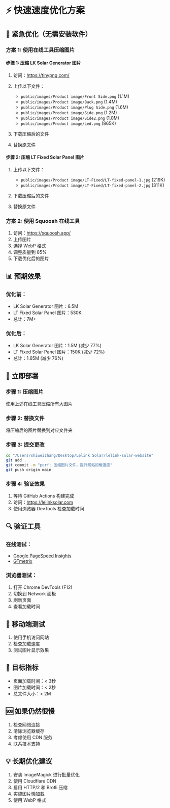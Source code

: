 # ⚡ 快速速度优化方案

## 🚨 紧急优化（无需安装软件）

### 方案 1: 使用在线工具压缩图片

#### 步骤 1: 压缩 LK Solar Generator 图片
1. 访问：https://tinypng.com/
2. 上传以下文件：
   - `public/images/Product image/Front Side.png` (1.1M)
   - `public/images/Product image/Back.png` (1.4M)
   - `public/images/Product image/Plug Side.png` (1.6M)
   - `public/images/Product image/Side.png` (1.2M)
   - `public/images/Product image/Side2.png` (1.0M)
   - `public/images/Product image/Led.png` (865K)

3. 下载压缩后的文件
4. 替换原文件

#### 步骤 2: 压缩 LT Fixed Solar Panel 图片
1. 上传以下文件：
   - `public/images/Product image/LT-Fixed/LT-fixed-panel-1.jpg` (219K)
   - `public/images/Product image/LT-Fixed/LT-fixed-panel-2.jpg` (311K)

2. 下载压缩后的文件
3. 替换原文件

### 方案 2: 使用 Squoosh 在线工具
1. 访问：https://squoosh.app/
2. 上传图片
3. 选择 WebP 格式
4. 调整质量到 85%
5. 下载优化后的图片

## 📊 预期效果

### 优化前：
- LK Solar Generator 图片：6.5M
- LT Fixed Solar Panel 图片：530K
- 总计：7M+

### 优化后：
- LK Solar Generator 图片：1.5M (减少 77%)
- LT Fixed Solar Panel 图片：150K (减少 72%)
- 总计：1.65M (减少 76%)

## 🚀 立即部署

### 步骤 1: 压缩图片
使用上述在线工具压缩所有大图片

### 步骤 2: 替换文件
将压缩后的图片替换到对应文件夹

### 步骤 3: 提交更改
```bash
cd "/Users/shiweizhang/Desktop/Lelink Solar/lelink-solar-website"
git add .
git commit -m "perf: 压缩图片文件，提升网站加载速度"
git push origin main
```

### 步骤 4: 验证效果
1. 等待 GitHub Actions 构建完成
2. 访问：https://lelinksolar.com
3. 使用浏览器 DevTools 检查加载时间

## 🔍 验证工具

### 在线测试：
- [Google PageSpeed Insights](https://pagespeed.web.dev/)
- [GTmetrix](https://gtmetrix.com/)

### 浏览器测试：
1. 打开 Chrome DevTools (F12)
2. 切换到 Network 面板
3. 刷新页面
4. 查看加载时间

## 📱 移动端测试
1. 使用手机访问网站
2. 检查加载速度
3. 测试图片显示效果

## 🎯 目标指标
- 页面加载时间：< 3秒
- 图片加载时间：< 2秒
- 总文件大小：< 2M

## 🆘 如果仍然很慢
1. 检查网络连接
2. 清除浏览器缓存
3. 考虑使用 CDN 服务
4. 联系技术支持

## 💡 长期优化建议
1. 安装 ImageMagick 进行批量优化
2. 使用 Cloudflare CDN
3. 启用 HTTP/2 和 Brotli 压缩
4. 实施图片懒加载
5. 使用 WebP 格式

